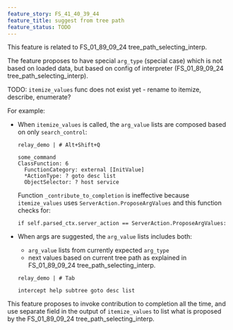 ```yaml
---
feature_story: FS_41_40_39_44
feature_title: suggest from tree path
feature_status: TODO
---
```



This feature is related to FS_01_89_09_24 tree_path_selecting_interp.

The feature proposes to have special `arg_type` (special case) which is not based on loaded data,
but based on config of interpreter (FS_01_89_09_24 tree_path_selecting_interp).

TODO: `itemize_values` func does not exist yet - rename to itemize, describe, enumerate?

For example:

*   When `itemize_values` is called, the `arg_value` lists are composed based on only `search_control`:

    ```
    relay_demo | # Alt+Shift+Q
    ```
    
    ```
    some_command 
    ClassFunction: 6
      FunctionCategory: external [InitValue]
      *ActionType: ? goto desc list
      ObjectSelector: ? host service
    ```

    Function `_contribute_to_completion` is ineffective because `itemize_values` uses
    `ServerAction.ProposeArgValues` and this function checks for:

    ```
    if self.parsed_ctx.server_action == ServerAction.ProposeArgValues:
    ```

*   When args are suggested, the `arg_value` lists includes both:

    *   `arg_value` lists from currently expected `arg_type`
    *   next values based on current tree path as explained in FS_01_89_09_24 tree_path_selecting_interp.

    ```
    relay_demo | # Tab
    ```
    
    ```
    intercept help subtree goto desc list
    ```

This feature proposes to invoke contribution to completion all the time,
and use separate field in the output of `itemize_values` to list what is proposed
by the FS_01_89_09_24 tree_path_selecting_interp.
